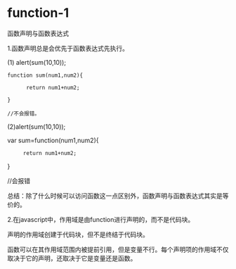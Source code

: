# function-1
函数声明与函数表达式

1.函数声明总是会优先于函数表达式先执行。

(1) alert(sum(10,10));

    function sum(num1,num2){
    
          return num1+num2;
          
    }
    
    //不会报错。
    
(2)alert(sum(10,10));
  
   var sum=function(num1,num2){
       
         return num1+num2;
        
   }
   
   //会报错
   
   总结：除了什么时候可以访问函数这一点区别外，函数声明与函数表达式其实是等价的。
   
 2.在javascript中，作用域是由function进行声明的，而不是代码块。
  
   声明的作用域创建于代码块，但不是终结于代码块。
   
   函数可以在其作用域范围内被提前引用，但是变量不行。每个声明项的作用域不仅取决于它的声明，还取决于它是变量还是函数。
 
 
 
 
   
  
